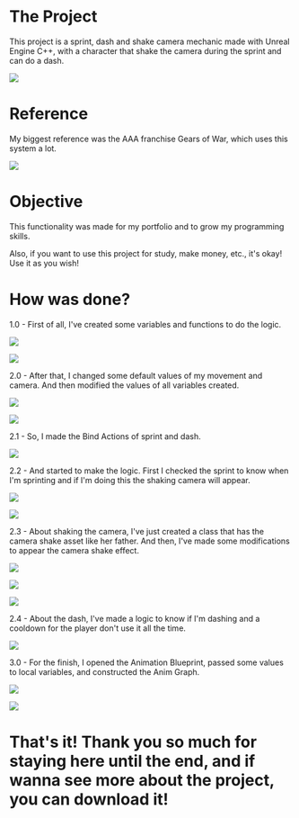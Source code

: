 # The Project

This project is a sprint, dash and shake camera mechanic made with Unreal Engine C++, with a character that shake the camera during the sprint and can do a dash.

![](https://github.com/KaykyDeSouzaDias/Sprint-Dash-ShakeCamera-Unreal-C-plus-plus/blob/main/Images%20and%20GIFs/GameplayGIF.gif)

# Reference

My biggest reference was the AAA franchise Gears of War, which uses this system a lot.

![](https://github.com/KaykyDeSouzaDias/Sprint-Dash-ShakeCamera-Unreal-C-plus-plus/blob/main/Images%20and%20GIFs/ExampleGIF.gif)

# Objective
This functionality was made for my portfolio and to grow my programming skills.

Also, if you want to use this project for study, make money, etc., it's okay! Use it as you wish!

# How was done?

1.0 - First of all, I've created some variables and functions to do the logic.

![](https://github.com/KaykyDeSouzaDias/Sprint-Dash-ShakeCamera-Unreal-C-plus-plus/blob/main/Images%20and%20GIFs/Image01.JPG)

![](https://github.com/KaykyDeSouzaDias/Sprint-Dash-ShakeCamera-Unreal-C-plus-plus/blob/main/Images%20and%20GIFs/Image02.JPG)

2.0 - After that, I changed some default values of my movement and camera. And then modified the values of all variables created.

![](https://github.com/KaykyDeSouzaDias/Sprint-Dash-ShakeCamera-Unreal-C-plus-plus/blob/main/Images%20and%20GIFs/Image03.JPG)

![](https://github.com/KaykyDeSouzaDias/Sprint-Dash-ShakeCamera-Unreal-C-plus-plus/blob/main/Images%20and%20GIFs/Image04.JPG)

2.1 - So, I made the Bind Actions of sprint and dash.

![](https://github.com/KaykyDeSouzaDias/Sprint-Dash-ShakeCamera-Unreal-C-plus-plus/blob/main/Images%20and%20GIFs/Image05.JPG)

2.2 - And started to make the logic. First I checked the sprint to know when I'm sprinting and if I'm doing this the shaking camera will appear.

![](https://github.com/KaykyDeSouzaDias/Sprint-Dash-ShakeCamera-Unreal-C-plus-plus/blob/main/Images%20and%20GIFs/Image06.JPG)

![](https://github.com/KaykyDeSouzaDias/Sprint-Dash-ShakeCamera-Unreal-C-plus-plus/blob/main/Images%20and%20GIFs/Image06.1.JPG)

2.3 - About shaking the camera, I've just created a class that has the camera shake asset like her father. And then, I've made some modifications to appear the camera shake 
effect.

![](https://github.com/KaykyDeSouzaDias/Sprint-Dash-ShakeCamera-Unreal-C-plus-plus/blob/main/Images%20and%20GIFs/Image08.JPG)

![](https://github.com/KaykyDeSouzaDias/Sprint-Dash-ShakeCamera-Unreal-C-plus-plus/blob/main/Images%20and%20GIFs/Image07.JPG)

![](https://github.com/KaykyDeSouzaDias/Sprint-Dash-ShakeCamera-Unreal-C-plus-plus/blob/main/Images%20and%20GIFs/Image09.JPG)

2.4 - About the dash, I've made a logic to know if I'm dashing and a cooldown for the player don't use it all the time.

![](https://github.com/KaykyDeSouzaDias/Sprint-Dash-ShakeCamera-Unreal-C-plus-plus/blob/main/Images%20and%20GIFs/Image10.JPG)

3.0 - For the finish, I opened the Animation Blueprint, passed some values to local variables, and constructed the Anim Graph.

![](https://github.com/KaykyDeSouzaDias/Sprint-Dash-ShakeCamera-Unreal-C-plus-plus/blob/main/Images%20and%20GIFs/Image11.JPG)

![](https://github.com/KaykyDeSouzaDias/Sprint-Dash-ShakeCamera-Unreal-C-plus-plus/blob/main/Images%20and%20GIFs/Image12.JPG)

# That's it! Thank you so much for staying here until the end, and if wanna see more about the project, you can download it!
